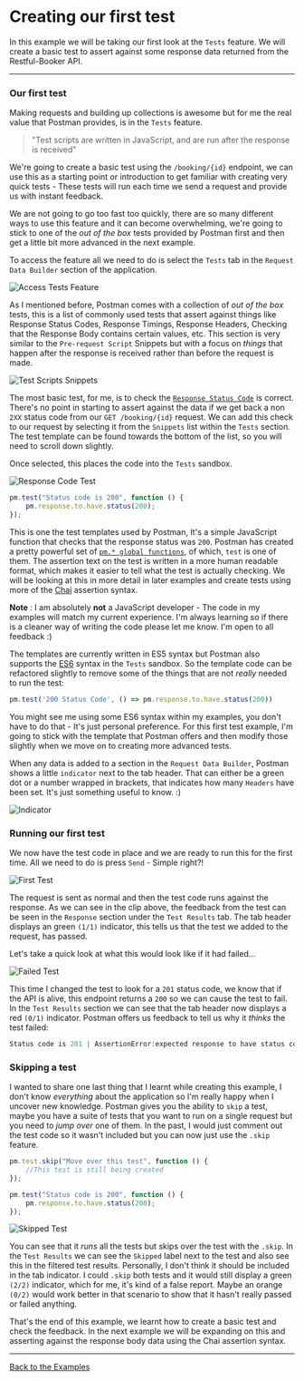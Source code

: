 # Creating our first test

In this example we will be taking our first look at the `Tests` feature. We will create a basic test to assert against some response data returned from the Restful-Booker API.

---

### Our first test

Making requests and building up collections is awesome but for me the real value that Postman provides, is in the `Tests` feature.

> "Test scripts are written in JavaScript, and are run after the response is received"

We're going to create a basic test using the `/booking/{id}` endpoint, we can use this as a starting point or introduction to get familiar with creating very quick tests - These tests will run each time we send a request and provide us with instant feedback.

We are not going to go too fast too quickly, there are so many different ways to use this feature and it can become overwhelming, we're going to stick to one of the _out of the box_ tests provided by Postman first and then get a little bit more advanced in the next example.

To access the feature all we need to do is select the `Tests` tab in the `Request Data Builder` section of the application.

![Access Tests Feature](https://github.com/DannyDainton/All-Things-Postman/blob/master/Public/gifs/07_creatingOurFirstTest/Access_Tests_Feature.gif)

As I mentioned before, Postman comes with a collection of _out of the box_ tests, this is a list of commonly used tests that assert against things like Response Status Codes, Response Timings, Response Headers, Checking that the Response Body contains certain values, etc. This section is very similar to the `Pre-request Script` Snippets but with a focus on _things_ that happen after the response is received rather than before the request is made.

![Test Scripts Snippets](https://github.com/DannyDainton/All-Things-Postman/blob/master/Public/images/07_creatingOurFirstTest/Test_Scripts_Snippets.PNG)

The most basic test, for me, is to check the [`Response Status Code`](https://httpstatuses.com/) is correct. There's no point in starting to assert against the data if we get back a non `2XX` status code from our `GET /booking/{id}` request. We can add this check to our request by selecting it from the `Snippets` list within the `Tests` section. The test template can be found towards the bottom of the list, so you will need to scroll down slightly.

Once selected, this places the code into the `Tests` sandbox.

![Response Code Test](https://github.com/DannyDainton/All-Things-Postman/blob/master/Public/gifs/07_creatingOurFirstTest/Response_Code_Test.gif)

```javascript
pm.test("Status code is 200", function () {
    pm.response.to.have.status(200);
});
```

This is one the test templates used by Postman, It's a simple JavaScript function that checks that the response status was `200`. Postman has created a pretty powerful set of [`pm.* global functions`](https://www.getpostman.com/docs/postman/scripts/postman_sandbox_api_reference), of which, `test` is one of them. The assertion text on the test is written in a more human readable format, which makes it easier to tell what the test is actually checking. We will be looking at this in more detail in later examples and create tests using more of the [Chai](http://chaijs.com/api/) assertion syntax.

__Note__ : I am absolutely **not** a JavaScript developer - The code in my examples will match my current experience. I'm always learning so if there is a cleaner way of writing the code please let me know. I'm open to all feedback :)

The templates are currently written in ES5 syntax but Postman also supports the [ES6](https://github.com/DrkSephy/es6-cheatsheet) syntax in the `Tests` sandbox. So the template code can be refactored slightly to remove some of the things that are not _really_ needed to run the test:

```javascript
pm.test('200 Status Code', () => pm.response.to.have.status(200))
```

You might see me using some ES6 syntax within my examples, you don't have to do that - It's just personal preference. For this first test example, I'm going to stick with the template that Postman offers and then modify those slightly when we move on to creating more advanced tests.

When any data is added to a section in the `Request Data Builder`, Postman shows a little `indicator` next to the tab header. That can either be a green dot or a number wrapped in brackets, that indicates how many `Headers` have been set. It's just something useful to know. :)

![Indicator](https://github.com/DannyDainton/All-Things-Postman/blob/master/Public/images/07_creatingOurFirstTest/Indicator.PNG)

### Running our first test

We now have the test code in place and we are ready to run this for the first time. All we need to do is press `Send` - Simple right?!

![First Test](https://github.com/DannyDainton/All-Things-Postman/blob/master/Public/gifs/07_creatingOurFirstTest/First_Test.gif)

The request is sent as normal and then the test code runs against the response. As we can see in the clip above, the feedback from the test can be seen in the `Response` section under the `Test Results` tab. The tab header displays an green `(1/1)` indicator, this tells us that the test we added to the request, has passed.

Let's take a quick look at what this would look like if it had failed...

![Failed Test](https://github.com/DannyDainton/All-Things-Postman/blob/master/Public/gifs/07_creatingOurFirstTest/Failed_Test.gif)

This time I changed the test to look for a `201` status code, we know that if the API is alive, this endpoint returns a `200` so we can cause the test to fail. In the `Test Results` section we can see that the tab header now displays a red `(0/1)` indicator. Postman offers us feedback to tell us why it _thinks_ the test failed:  

```javascript
Status code is 201 | AssertionError:expected response to have status code 201 but got 200
```

### Skipping a test

I wanted to share one last thing that I learnt while creating this example, I don't know _everything_ about the application so I'm really happy when I uncover new knowledge. Postman gives you the ability to `skip` a test, maybe you have a suite of tests that you want to run on a single request but you need to _jump over_ one of them. In the past, I would just comment out the test code so it wasn't included but you can now just use the `.skip` feature.

```javascript
pm.test.skip("Move over this test", function () {
    //This test is still being created
});

pm.test("Status code is 200", function () {
    pm.response.to.have.status(200);
});
```

![Skipped Test](https://github.com/DannyDainton/All-Things-Postman/blob/master/Public/gifs/07_creatingOurFirstTest/Skipped_Test.gif)

You can see that it _runs_ all the tests but skips over the test with the `.skip`. In the `Test Results` we can see the `Skipped` label next to the test and also see this in the filtered test results. Personally, I don't think it should be included in the tab indicator. I could `.skip` both tests and it would still display a green `(2/2)` indicator, which for me, it's kind of a false report. Maybe an orange `(0/2)` would work better in that scenario to show that it hasn't really passed or failed anything.

That's the end of this example, we learnt how to create a basic test and check the feedback. In the next example we will be expanding on this and asserting against the response body data using the Chai assertion syntax.  

---
[Back to the Examples](https://github.com/DannyDainton/All-Things-Postman#example-guides)
